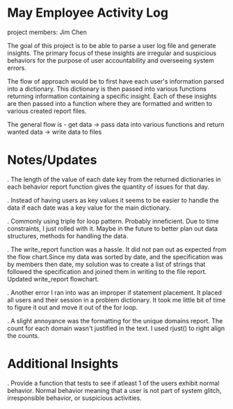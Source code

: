 
# May Employee Activity Log
project members: Jim Chen

The goal of this project is to be able to parse a user log file and generate insights.
The primary focus of these insights are irregular and suspicious behaviors for the purpose
of user accountability and overseeing system errors.

The flow of approach would be to first have each user's information parsed into a dictionary.
This dictionary is then passed into various functions returning information containing a
specific insight. Each of these insights are then passed into a function where they are
formatted and written to various created report files.

The general flow is - get data -> pass data into various functions and return wanted data -> write data to files

# Notes/Updates
. The length of the value of each date key from the returned dictionaries in each behavior report function
gives the quantity of issues for that day.

. Instead of having users as key values it seems to be easier to handle the data if each
date was a key value for the main dictionary.

. Commonly using triple for loop pattern. Probably inneficient. Due to time constraints, I just rolled with it.
Maybe in the future to better plan out data structures, methods for handling the data.

. The write_report function was a hassle. It did not pan out as expected from the flow chart.Since my
data was sorted by date, and the specification was by members then date, my solution was to create a list of strings
that followed the specification and joined them in writing to the file report. Updated write_report flowchart.

. Another error I ran into was an improper if statement placement. It placed all users and their session in a problem dictionary.
It took me little bit of time to figure it out and move it out of the for loop.

. A slight annoyance was the formatting for the unique domains report. The count for each domain wasn't justified in the text.
I used rjust() to right align the counts.

# Additional Insights
. Provide a function that tests to see if atleast 1 of the users exhibit normal behavior. Normal behavior
meaning that a user is not part of system glitch, irresponsible behavior, or suspicious activities.
